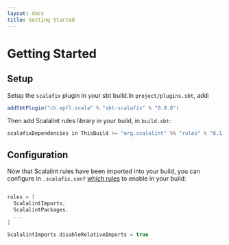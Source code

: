 ```yaml
---
layout: docs
title: Getting Started
---
```


# Getting Started

## Setup

Setup the `scalafix` plugin in your sbt build.In `project/plugins.sbt`, add:
```scala
addSbtPlugin("ch.epfl.scala" % "sbt-scalafix" % "0.9.8")
```

Then add Scalalint rules library in your build, in `build.sbt`:

```scala
scalafixDependencies in ThisBuild += "org.scalalint" %% "rules" % "0.1.4"
```

## Configuration

Now that Scalalint rules have been imported into your build, you can configure in `.scalafix.conf` [which rules](rules.html) to
enable in your build:

```scala

rules = [
  ScalalintImports,
  ScalalintPackages,
  ...
]

ScalalintImports.disableRelativeImports = true

```


